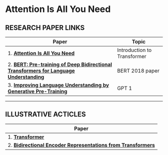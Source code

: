 # Attention Is All You Need


## RESEARCH PAPER LINKS
| Paper | Topic |
| ----- | -----|
| 1. [**Attention Is All You Need**](https://proceedings.neurips.cc/paper/2017/file/3f5ee243547dee91fbd053c1c4a845aa-Paper.pdf) | Introduction to Transformer |
| 2. [**BERT: Pre-training of Deep Bidirectional Transformers for Language Understanding**](https://arxiv.org/pdf/1810.04805.pdf) | BERT 2018 paper |
| 3. [**Improving Language Understanding by Generative Pre-Training**](https://s3-us-west-2.amazonaws.com/openai-assets/research-covers/language-unsupervised/language_understanding_paper.pdf) | GPT 1 |

------------------------------

## ILLUSTRATIVE ACTICLES

| Paper |
| ----- | 
| 1. [**Transformer**]( http://jalammar.github.io/illustrated-transformer/)
| 2. [**Bidirectional Encoder Representations from Transformers**](http://jalammar.github.io/illustrated-bert/) 
